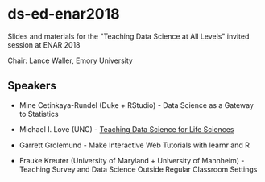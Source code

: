 # ds-ed-enar2018

Slides and materials for the "Teaching Data Science at All Levels" invited session at ENAR 2018

Chair: Lance Waller, Emory University

## Speakers

- Mine Cetinkaya-Rundel (Duke + RStudio) - Data Science as a Gateway to Statistics

- Michael I. Love (UNC) - [Teaching Data Science for Life Sciences](https://goo.gl/5s2HXL)

- Garrett Grolemund - Make Interactive Web Tutorials with learnr and R

- Frauke Kreuter (University of Maryland + University of Mannheim) - Teaching Survey and Data Science Outside Regular Classroom Settings
